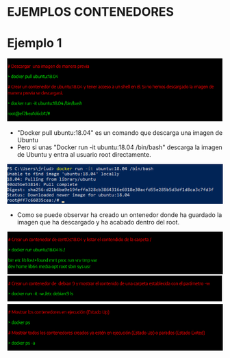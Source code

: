# EJEMPLOS CONTENEDORES


# Ejemplo 1
<img src="cont1.png"/>

- "Docker pull ubuntu:18.04" es un comando que descarga una imagen de Ubuntu
-  Pero si unas "Docker run -it ubuntu:18.04 /bin/bash" descarga la imagen de Ubuntu y entra al usuario root directamente.
<img src="cont2.png"/>

- Como se puede observar ha creado un ontenedor donde ha guardado la imagen que ha descargado y ha acabado dentro del root.



<img src="cont3.png"/>
<img src="cont5.png"/>
<img src="cont7.png"/>
